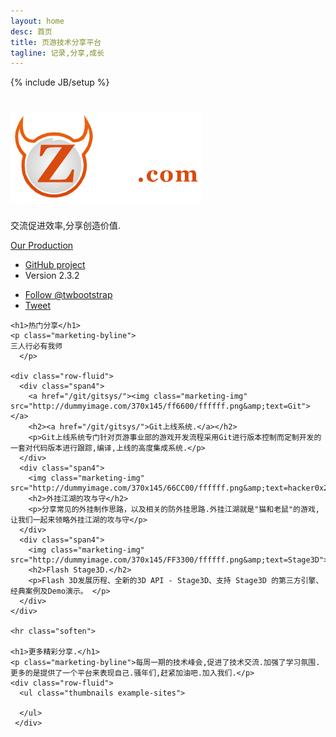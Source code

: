 ```yaml
---
layout: home
desc: 首页
title: 页游技术分享平台
tagline: 记录,分享,成长
---
```

{% include JB/setup %}
<div class="jumbotron masthead">
  <div class="container">
    <h1><a href="/"><img src="/assets/img/logo.png" title="zoeorg.com"/></a></h1>
    <p>交流促进效率,分享创造价值.</p>
    <p>
      <a href="https://github.com/zoorz/" class="btn btn-success btn-large" onclick="_gaq.push(['_trackEvent', 'Jumbotron actions', 'Download', 'Download 2.3.2']);">Our Production</a>
    </p>
    <ul class="masthead-links">
      <li>
        <a href="https://github.com/zoorz/zoorz.github.io" onclick="_gaq.push(['_trackEvent', 'Jumbotron actions', 'Jumbotron links', 'GitHub project']);">GitHub project</a>
      </li>
      <li>
        Version 2.3.2
      </li>
    </ul>
  </div>
</div>

<div class="bs-docs-social">
  <div class="container">
    <ul class="bs-docs-social-buttons">
      <li class="follow-btn">
        <a href="https://twitter.com/twbootstrap" class="twitter-follow-button" data-link-color="#0069D6" data-show-count="true">Follow @twbootstrap</a>
      </li>
      <li class="tweet-btn">
        <a href="https://twitter.com/share" class="twitter-share-button" data-url="http://twbs.github.com/bootstrap/" data-count="horizontal" data-via="twbootstrap" data-related="mdo:Creator of Twitter Bootstrap">Tweet</a>
      </li>
    </ul>
  </div>
</div>

<div class="container">
  <div class="marketing">

    <h1>热门分享</h1>
    <p class="marketing-byline">
    三人行必有我师
      </p>

    <div class="row-fluid">
      <div class="span4">
        <a href="/git/gitsys/"><img class="marketing-img" src="http://dummyimage.com/370x145/ff6600/ffffff.png&amp;text=Git"></a>
        <h2><a href="/git/gitsys/">Git上线系统.</a></h2>
        <p>Git上线系统专门针对页游事业部的游戏开发流程采用Git进行版本控制而定制开发的一套对代码版本进行跟踪,编译,上线的高度集成系统.</p>
      </div>
      <div class="span4">
        <img class="marketing-img" src="http://dummyimage.com/370x145/66CC00/ffffff.png&amp;text=hacker0x26defence">
        <h2>外挂江湖的攻与守</h2>
        <p>分享常见的外挂制作思路，以及相关的防外挂思路.外挂江湖就是"猫和老鼠"的游戏,让我们一起来领略外挂江湖的攻与守</p>
      </div>
      <div class="span4">
        <img class="marketing-img" src="http://dummyimage.com/370x145/FF3300/ffffff.png&amp;text=Stage3D">
        <h2>Flash Stage3D.</h2>
        <p>Flash 3D发展历程、全新的3D API - Stage3D、支持 Stage3D 的第三方引擎、经典案例及Demo演示。 </p>
      </div>
    </div>

    <hr class="soften">

    <h1>更多精彩分享.</h1>
    <p class="marketing-byline">每周一期的技术峰会,促进了技术交流.加强了学习氛围.更多的是提供了一个平台来表现自己.骚年们,赶紧加油吧.加入我们.</p>
    <div class="row-fluid">
      <ul class="thumbnails example-sites">
        
      </ul>
     </div>
  </div>
</div>


